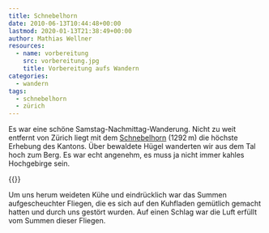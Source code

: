 ```yaml
---
title: Schnebelhorn
date: 2010-06-13T10:44:48+00:00
lastmod: 2020-01-13T21:38:49+00:00
author: Mathias Wellner
resources:
  - name: vorbereitung
    src: vorbereitung.jpg
    title: Vorbereitung aufs Wandern
categories:
  - wandern
tags:
  - schnebelhorn
  - zürich
---
```

Es war eine schöne Samstag-Nachmittag-Wanderung. Nicht zu weit entfernt von Zürich liegt mit dem [Schnebelhorn](http://de.wikipedia.org/wiki/Schnebelhorn) (1292&thinsp;m) die höchste Erhebung des Kantons. Über bewaldete Hügel wanderten wir aus dem Tal hoch zum Berg. Es war echt angenehm, es muss ja nicht immer kahles Hochgebirge sein. 
<!--more-->

{{<responsive-image name="vorbereitung">}}

Um uns herum weideten Kühe und eindrücklich war das Summen aufgescheuchter Fliegen, die es sich auf den Kuhfladen gemütlich gemacht hatten und durch uns gestört wurden. Auf einen Schlag war die Luft erfüllt vom Summen dieser Fliegen.